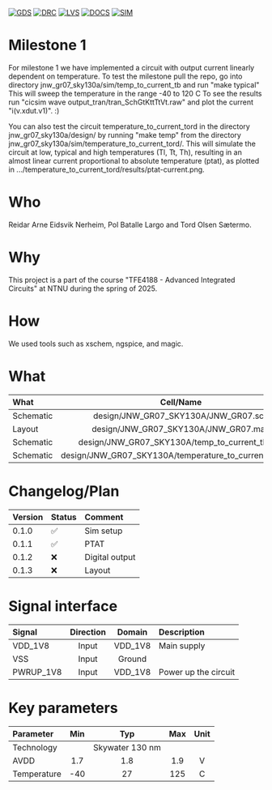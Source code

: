 
[![GDS](../../actions/workflows/gds.yaml/badge.svg)](../../actions/workflows/gds.yaml)
[![DRC](../../actions/workflows/drc.yaml/badge.svg)](../../actions/workflows/drc.yaml)
[![LVS](../../actions/workflows/lvs.yaml/badge.svg)](../../actions/workflows/lvs.yaml)
[![DOCS](../../actions/workflows/docs.yaml/badge.svg)](../../actions/workflows/docs.yaml)
[![SIM](../../actions/workflows/sim.yaml/badge.svg)](../../actions/workflows/sim.yaml)

# Milestone 1
For milestone 1 we have implemented a circuit with output current linearly dependent on temperature.
To test the milestone pull the repo, go into directory
jnw_gr07_sky130a/sim/temp_to_current_tb
and run "make typical"
This will sweep the temperature in the range -40 to 120 C
To see the results run "cicsim wave output_tran/tran_SchGtKttTtVt.raw"
and plot the current "i(v.xdut.v1)". :)

You can also test the circuit temperature_to_current_tord in the directory jnw_gr07_sky130a/design/ by running 
"make temp" from the directory jnw_gr07_sky130a/sim/temperature_to_current_tord/. This will simulate the circuit 
at low, typical and high temperatures (Tl, Tt, Th), resulting in an almost linear current proportional to absolute 
temperature (ptat), as plotted in .../temperature_to_current_tord/results/ptat-current.png.

# Who
Reidar Arne Eidsvik Nerheim, Pol Batalle Largo and Tord Olsen Sætermo.

# Why

<explain why you made this module>
This project is a part of the course "TFE4188 - Advanced Integrated Circuits" at NTNU during the spring of 2025.

# How

<explain short how you made this module>
We used tools such as xschem, ngspice, and magic.


# What

| What            |        Cell/Name |
| :-              |  :-:       |
| Schematic       | design/JNW_GR07_SKY130A/JNW_GR07.sch |
| Layout          | design/JNW_GR07_SKY130A/JNW_GR07.mag |
| Schematic       | design/JNW_GR07_SKY130A/temp_to_current_tb.sch |
| Schematic       | design/JNW_GR07_SKY130A/temperature_to_current_tord.sch |


# Changelog/Plan

| Version | Status | Comment|
| :---| :---| :---|
|0.1.0 | :white_check_mark: | Sim setup |
|0.1.1 | :white_check_mark: | PTAT |
|0.1.2 | :x: | Digital output |
|0.1.3 | :x: | Layout |


# Signal interface

| Signal       | Direction | Domain  | Description                               |
| :---         | :---:     | :---:   | :---                                      |
| VDD_1V8         | Input     | VDD_1V8 | Main supply                              |
| VSS         | Input     | Ground  |                                           |
| PWRUP_1V8     | Input    | VDD_1V8 | Power up the circuit                       |


# Key parameters

| Parameter           | Min     | Typ           | Max     | Unit  |
| :---                | :---:     | :---:           | :---:     | :---: |
| Technology          |         | Skywater 130 nm |         |       |
| AVDD                | 1.7    | 1.8           | 1.9    | V     |
| Temperature         | -40     | 27            | 125     | C     |
